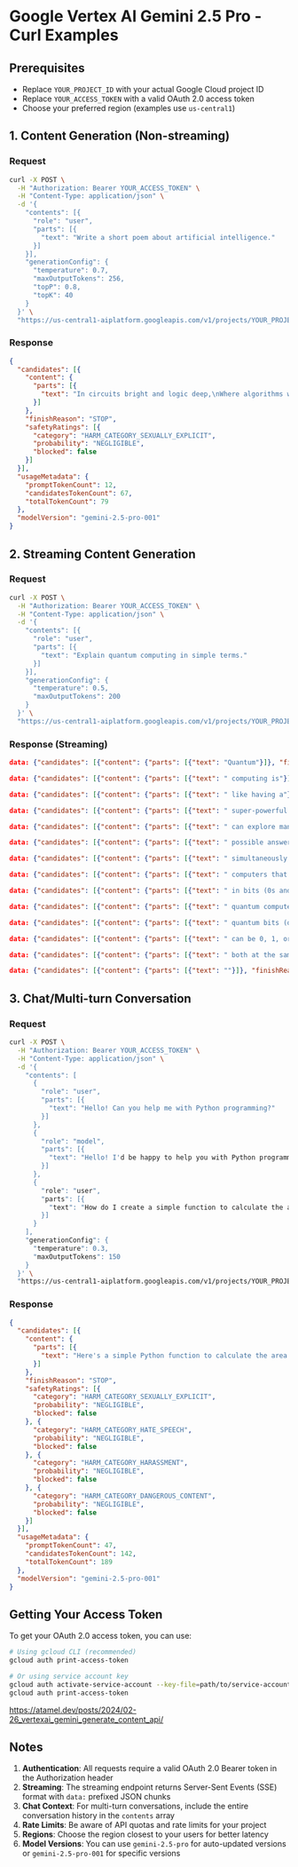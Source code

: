 # Google Vertex AI Gemini 2.5 Pro - Curl Examples

## Prerequisites
- Replace `YOUR_PROJECT_ID` with your actual Google Cloud project ID
- Replace `YOUR_ACCESS_TOKEN` with a valid OAuth 2.0 access token
- Choose your preferred region (examples use `us-central1`)

## 1. Content Generation (Non-streaming)

### Request
```bash
curl -X POST \
  -H "Authorization: Bearer YOUR_ACCESS_TOKEN" \
  -H "Content-Type: application/json" \
  -d '{
    "contents": [{
      "role": "user",
      "parts": [{
        "text": "Write a short poem about artificial intelligence."
      }]
    }],
    "generationConfig": {
      "temperature": 0.7,
      "maxOutputTokens": 256,
      "topP": 0.8,
      "topK": 40
    }
  }' \
  "https://us-central1-aiplatform.googleapis.com/v1/projects/YOUR_PROJECT_ID/locations/us-central1/publishers/google/models/gemini-2.5-pro:generateContent"
```

### Response
```json
{
  "candidates": [{
    "content": {
      "parts": [{
        "text": "In circuits bright and logic deep,\nWhere algorithms wake from digital sleep,\nA mind of silicon dreams and learns,\nAs through vast networks knowledge burns.\n\nNo flesh, no bone, yet thoughts arise,\nFrom code that mimics human eyes,\nAI whispers in electric streams,\nBuilding bridges between realities and dreams."
      }]
    },
    "finishReason": "STOP",
    "safetyRatings": [{
      "category": "HARM_CATEGORY_SEXUALLY_EXPLICIT",
      "probability": "NEGLIGIBLE",
      "blocked": false
    }]
  }],
  "usageMetadata": {
    "promptTokenCount": 12,
    "candidatesTokenCount": 67,
    "totalTokenCount": 79
  },
  "modelVersion": "gemini-2.5-pro-001"
}
```

## 2. Streaming Content Generation

### Request
```bash
curl -X POST \
  -H "Authorization: Bearer YOUR_ACCESS_TOKEN" \
  -H "Content-Type: application/json" \
  -d '{
    "contents": [{
      "role": "user",
      "parts": [{
        "text": "Explain quantum computing in simple terms."
      }]
    }],
    "generationConfig": {
      "temperature": 0.5,
      "maxOutputTokens": 200
    }
  }' \
  "https://us-central1-aiplatform.googleapis.com/v1/projects/YOUR_PROJECT_ID/locations/us-central1/publishers/google/models/gemini-2.5-pro:streamGenerateContent"
```

### Response (Streaming)
```json
data: {"candidates": [{"content": {"parts": [{"text": "Quantum"}]}, "finishReason": "STOP", "safetyRatings": []}], "usageMetadata": {"promptTokenCount": 8}}

data: {"candidates": [{"content": {"parts": [{"text": " computing is"}]}, "finishReason": "STOP", "safetyRatings": []}]}

data: {"candidates": [{"content": {"parts": [{"text": " like having a"}]}, "finishReason": "STOP", "safetyRatings": []}]}

data: {"candidates": [{"content": {"parts": [{"text": " super-powerful calculator that"}]}, "finishReason": "STOP", "safetyRatings": []}]}

data: {"candidates": [{"content": {"parts": [{"text": " can explore many"}]}, "finishReason": "STOP", "safetyRatings": []}]}

data: {"candidates": [{"content": {"parts": [{"text": " possible answers"}]}, "finishReason": "STOP", "safetyRatings": []}]}

data: {"candidates": [{"content": {"parts": [{"text": " simultaneously. Unlike regular"}]}, "finishReason": "STOP", "safetyRatings": []}]}

data: {"candidates": [{"content": {"parts": [{"text": " computers that process information"}]}, "finishReason": "STOP", "safetyRatings": []}]}

data: {"candidates": [{"content": {"parts": [{"text": " in bits (0s and 1s),"}]}, "finishReason": "STOP", "safetyRatings": []}]}

data: {"candidates": [{"content": {"parts": [{"text": " quantum computers use"}]}, "finishReason": "STOP", "safetyRatings": []}]}

data: {"candidates": [{"content": {"parts": [{"text": " quantum bits (qubits) that"}]}, "finishReason": "STOP", "safetyRatings": []}]}

data: {"candidates": [{"content": {"parts": [{"text": " can be 0, 1, or"}]}, "finishReason": "STOP", "safetyRatings": []}]}

data: {"candidates": [{"content": {"parts": [{"text": " both at the same time."}]}, "finishReason": "STOP", "safetyRatings": []}]}

data: {"candidates": [{"content": {"parts": [{"text": ""}]}, "finishReason": "STOP", "safetyRatings": [], "citationMetadata": {}, "avgLogprobs": -0.1}], "usageMetadata": {"promptTokenCount": 8, "candidatesTokenCount": 45, "totalTokenCount": 53}, "modelVersion": "gemini-2.5-pro-001"}
```

## 3. Chat/Multi-turn Conversation

### Request
```bash
curl -X POST \
  -H "Authorization: Bearer YOUR_ACCESS_TOKEN" \
  -H "Content-Type: application/json" \
  -d '{
    "contents": [
      {
        "role": "user",
        "parts": [{
          "text": "Hello! Can you help me with Python programming?"
        }]
      },
      {
        "role": "model",
        "parts": [{
          "text": "Hello! I'd be happy to help you with Python programming. What specific topic or problem would you like assistance with?"
        }]
      },
      {
        "role": "user",
        "parts": [{
          "text": "How do I create a simple function to calculate the area of a circle?"
        }]
      }
    ],
    "generationConfig": {
      "temperature": 0.3,
      "maxOutputTokens": 150
    }
  }' \
  "https://us-central1-aiplatform.googleapis.com/v1/projects/YOUR_PROJECT_ID/locations/us-central1/publishers/google/models/gemini-2.5-pro:generateContent"
```

### Response
```json
{
  "candidates": [{
    "content": {
      "parts": [{
        "text": "Here's a simple Python function to calculate the area of a circle:\n\n```python\nimport math\n\ndef circle_area(radius):\n    \"\"\"\n    Calculate the area of a circle given its radius.\n    \n    Args:\n        radius (float): The radius of the circle\n    \n    Returns:\n        float: The area of the circle\n    \"\"\"\n    return math.pi * radius ** 2\n\n# Example usage:\nradius = 5\narea = circle_area(radius)\nprint(f\"The area of a circle with radius {radius} is {area:.2f}\")\n```\n\nThis function uses the formula: Area = π × r²"
      }]
    },
    "finishReason": "STOP",
    "safetyRatings": [{
      "category": "HARM_CATEGORY_SEXUALLY_EXPLICIT",
      "probability": "NEGLIGIBLE",
      "blocked": false
    }, {
      "category": "HARM_CATEGORY_HATE_SPEECH",
      "probability": "NEGLIGIBLE",
      "blocked": false
    }, {
      "category": "HARM_CATEGORY_HARASSMENT",
      "probability": "NEGLIGIBLE",
      "blocked": false
    }, {
      "category": "HARM_CATEGORY_DANGEROUS_CONTENT",
      "probability": "NEGLIGIBLE",
      "blocked": false
    }]
  }],
  "usageMetadata": {
    "promptTokenCount": 47,
    "candidatesTokenCount": 142,
    "totalTokenCount": 189
  },
  "modelVersion": "gemini-2.5-pro-001"
}
```

## Getting Your Access Token

To get your OAuth 2.0 access token, you can use:

```bash
# Using gcloud CLI (recommended)
gcloud auth print-access-token

# Or using service account key
gcloud auth activate-service-account --key-file=path/to/service-account.json
gcloud auth print-access-token
```

https://atamel.dev/posts/2024/02-26_vertexai_gemini_generate_content_api/

## Notes

1. **Authentication**: All requests require a valid OAuth 2.0 Bearer token in the Authorization header
2. **Streaming**: The streaming endpoint returns Server-Sent Events (SSE) format with `data:` prefixed JSON chunks
3. **Chat Context**: For multi-turn conversations, include the entire conversation history in the `contents` array
4. **Rate Limits**: Be aware of API quotas and rate limits for your project
5. **Regions**: Choose the region closest to your users for better latency
6. **Model Versions**: You can use `gemini-2.5-pro` for auto-updated versions or `gemini-2.5-pro-001` for specific versions
